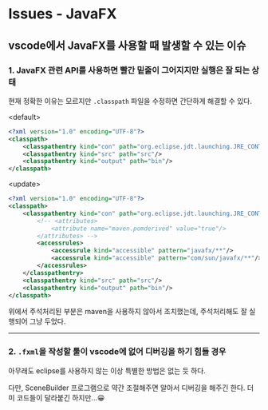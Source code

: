 # Issues - JavaFX

## vscode에서 JavaFX를 사용할 때 발생할 수 있는 이슈

### 1. JavaFX 관련 API를 사용하면 빨간 밑줄이 그어지지만 실행은 잘 되는 상태

현재 정확한 이유는 모르지만 `.classpath` 파일을 수정하면 간단하게 해결할 수 있다.

&lt;default&gt;

```xml
<?xml version="1.0" encoding="UTF-8"?>
<classpath>
    <classpathentry kind="con" path="org.eclipse.jdt.launching.JRE_CONTAINER/org.eclipse.jdt.internal.debug.ui.launcher.StandardVMType/JavaSE-1.8"/>
    <classpathentry kind="src" path="src"/>
    <classpathentry kind="output" path="bin"/>
</classpath>

```

&lt;update&gt;

```xml
<?xml version="1.0" encoding="UTF-8"?>
<classpath>
    <classpathentry kind="con" path="org.eclipse.jdt.launching.JRE_CONTAINER/org.eclipse.jdt.internal.debug.ui.launcher.StandardVMType/JavaSE-1.8">
        <!-- <attributes>
            <attribute name="maven.pomderived" value="true"/>
        </attributes> -->
        <accessrules>
            <accessrule kind="accessible" pattern="javafx/**"/>
            <accessrule kind="accessible" pattern="com/sun/javafx/**"/>
        </accessrules>
    </classpathentry>
    <classpathentry kind="src" path="src"/>
    <classpathentry kind="output" path="bin"/>
</classpath>

```

위에서 주석처리된 부분은 maven을 사용하지 않아서 조치했는데, 주석처리해도 잘 실행되어 그냥 두었다.

---

### 2. `.fxml`을 작성할 툴이 vscode에 없어 디버깅을 하기 힘들 경우

아무래도 eclipse를 사용하지 않는 이상 특별한 방법은 없는 듯 하다.

다만, SceneBuilder 프로그램으로 약간 조절해주면 알아서 디버깅을 해주긴 한다. 더미 코드들이 달라붙긴 하지만...:grinning:
